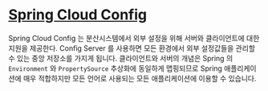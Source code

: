 # [Spring Cloud Config](https://spring.io/projects/spring-cloud-config)

Spring Cloud Config 는 분산시스템에서 외부 설정을 위해 서버와 클라이언트에 대한 지원을 제공한다.
Config Server 를 사용하면 모든 환경에서 외부 설정값들을 관리할 수 있는 중앙 저장소를 가지게 됩니다.
클라이언트와 서버의 개념은 Spring 의 `Environment` 와 `PropertySource` 추상화에 동일하게 맵핑되므로
Spring 애플리케이션에 매우 적합하지만 모든 언어로 사용되는 모든 애플리케이션에 이용할 수 있습니다.
